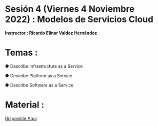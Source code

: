 # Sesión 4 (Viernes 4 Noviembre 2022) : Modelos de Servicios Cloud

**Instructor : Ricardo Elinar Valdez Hernández**

# Temas :

● Describe Infrastructure as a Service

● Describe Platform as a Service

● Describe Software as a Service

# Material :

[Disponible Aqui](https://github.com/wizelineacademy/GEPP-IntroToAzure-2022/files/9984785/Cloud.Service.Models.pdf)
